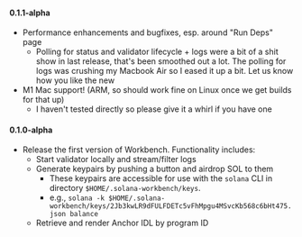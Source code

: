 #### 0.1.1-alpha

- Performance enhancements and bugfixes, esp. around "Run Deps" page
    - Polling for status and validator lifecycle + logs were a bit of a shit show in last release, that's been smoothed out a lot. The polling for logs was crushing my Macbook Air so I eased it up a bit. Let us know how you like the new 
- M1 Mac support! (ARM, so should work fine on Linux once we get builds for that up)
    - I haven't tested directly so please give it a whirl if you have one

#### 0.1.0-alpha

- Release the first version of Workbench. Functionality includes:
    - Start validator locally and stream/filter logs
    - Generate keypairs by pushing a button and airdrop SOL to them
        - These keypairs are accessible for use with the `solana` CLI in directory `$HOME/.solana-workbench/keys`.
        - e.g., `solana -k $HOME/.solana-workbench/keys/2Jb3kwLR9dFULFDETc5vFhMpgu4MSvcKb568c6bHt475.json balance`
    - Retrieve and render Anchor IDL by program ID 
